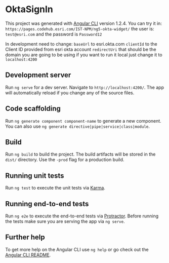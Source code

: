 # OktaSignIn

This project was generated with [Angular CLI](https://github.com/angular/angular-cli) version 1.2.4. You can try it in: `https://pages.codehub.esri.com/IST-NPM/ng5-okta-widget/` the user is: `test@esri.com` and the password is `Password12`

In development need to change:
`baseUrl` to esri.okta.com
`clientId` to the Client ID provided from esri okta account
`redirectUri` that should be the domain you are going to be using if you want to run it local just change it to `localhost:4200` 

## Development server

Run `ng serve` for a dev server. Navigate to `http://localhost:4200/`. The app will automatically reload if you change any of the source files.

## Code scaffolding

Run `ng generate component component-name` to generate a new component. You can also use `ng generate directive|pipe|service|class|module`.

## Build

Run `ng build` to build the project. The build artifacts will be stored in the `dist/` directory. Use the `-prod` flag for a production build.

## Running unit tests

Run `ng test` to execute the unit tests via [Karma](https://karma-runner.github.io).

## Running end-to-end tests

Run `ng e2e` to execute the end-to-end tests via [Protractor](http://www.protractortest.org/).
Before running the tests make sure you are serving the app via `ng serve`.

## Further help

To get more help on the Angular CLI use `ng help` or go check out the [Angular CLI README](https://github.com/angular/angular-cli/blob/master/README.md).
